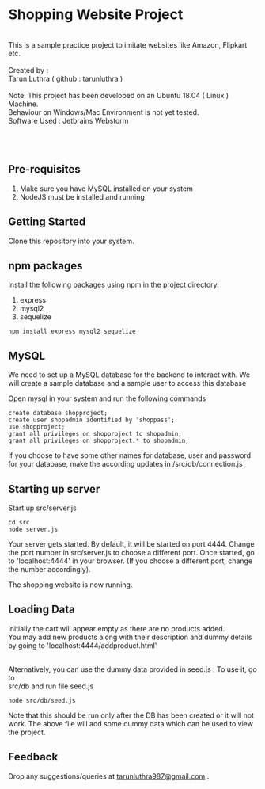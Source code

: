 # Shopping Website Project
<br>
This is a sample practice project to imitate websites like Amazon, Flipkart etc.
<br>
<br>
Created by : <br>
Tarun Luthra
( github : tarunluthra )<br>
<br>
Note: This project has been developed on an Ubuntu 18.04 ( Linux ) Machine. <br>
Behaviour on Windows/Mac Environment is not yet tested.
<br>
Software Used : Jetbrains Webstorm
<br>

<br><br>
## Pre-requisites
1. Make sure you have  MySQL installed on your system
2. NodeJS must be installed and running

## Getting Started
Clone this repository into your system.

## npm packages
Install the following packages using npm in the project directory.
1. express
2. mysql2
3. sequelize

```
npm install express mysql2 sequelize
```

## MySQL
We need to set up a MySQL database for the backend to interact with.
We will create a sample database and a sample user to access this database

Open mysql in your system and run the following commands
```mysql
create database shopproject;
create user shopadmin identified by 'shoppass';
use shopproject;
grant all privileges on shopproject to shopadmin;
grant all privileges on shopproject.* to shopadmin;
```

If you choose to have some other names for database, user and password for your database, make the according updates in /src/db/connection.js

## Starting up server
Start up src/server.js
```
cd src
node server.js
```

Your server gets started. By default, it will be started on port 4444. Change the port number in src/server.js to choose a different port.
Once started, go to 'localhost:4444' in your browser. (If you choose a different port, change the number accordingly).

The shopping website is now running.

## Loading Data
Initially the cart will appear empty as there are no products added.<br>
You may add new products along with their description and dummy details by going to 
'localhost:4444/addproduct.html'

<br>
Alternatively, you can use the dummy data provided in seed.js .
To use it, go to <br>
src/db and run file seed.js

```
node src/db/seed.js
```

Note that this should be run only after the DB has been created or it will not work.
The above file will add some dummy data which can be used to view the project.

## Feedback
Drop any suggestions/queries at tarunluthra987@gmail.com .<br>
